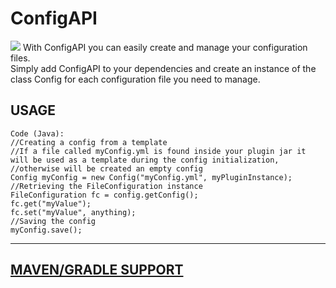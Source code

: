 # ConfigAPI
[![](https://jitpack.io/v/Filocava99/ConfigAPI.svg)](https://jitpack.io/#Filocava99/ConfigAPI) 
With ConfigAPI you can easily create and manage your configuration files.  
Simply add ConfigAPI to your dependencies and create an instance of the class Config for each configuration file you need to manage.

## USAGE
```
Code (Java):
//Creating a config from a template
//If a file called myConfig.yml is found inside your plugin jar it will be used as a template during the config initialization,
//otherwise will be created an empty config
Config myConfig = new Config("myConfig.yml", myPluginInstance);
//Retrieving the FileConfiguration instance
FileConfiguration fc = config.getConfig();
fc.get("myValue");
fc.set("myValue", anything);
//Saving the config
myConfig.save();
```
 
--------------------------------------------------------------------
[MAVEN/GRADLE SUPPORT](https://jitpack.io/#Filocava99/ConfigAPI/Tag)
--------------------------------------------------------------------
